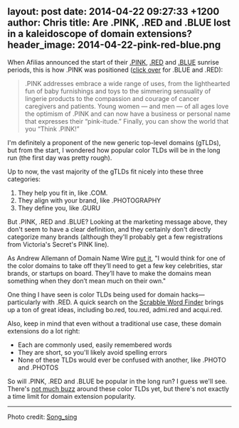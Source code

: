 layout: post
date: 2014-04-22 09:27:33 +1200
author: Chris
title: Are .PINK, .RED and .BLUE lost in a kaleidoscope of domain extensions?
header_image: 2014-04-22-pink-red-blue.png
----

<!-- excerpt -->

When Afilias announced the start of their [.PINK](https://iwantmyname.com/domains/dot-pink), [.RED](https://iwantmyname.com/domains/dot-red) and [.BLUE](https://iwantmyname.com/domains/dot-blue) sunrise periods, this is how .PINK was positioned ([click over](http://finance.yahoo.com/news/afilias-adds-color-choice-internet-192000232.html) for .BLUE and .RED):

>.PINK addresses embrace a wide range of uses, from the lighthearted fun of baby furnishings and toys to the simmering sensuality of lingerie products to the compassion and courage of cancer caregivers and patients. Young women — and men — of all ages love the optimism of .PINK and can now have a business or personal name that expresses their “pink-itude.” Finally, you can show the world that you “Think .PINK!”

I'm definitely a proponent of the new generic top-level domains (gTLDs), but from the start, I wondered how popular color TLDs will be in the long run (the first day was pretty rough). 

<!-- /excerpt -->

Up to now, the vast majority of the gTLDs fit nicely into these three categories:

1. They help you fit in, like .COM. 
2. They align with your brand, like .PHOTOGRAPHY
3. They define you, like .GURU

But .PINK, .RED and .BLUE? Looking at the marketing message above, they don't seem to have a clear definition, and they certainly don't directly categorize many brands (although they'll probably get a few registrations from Victoria's Secret's PINK line). 

As Andrew Allemann of Domain Name Wire [put it](http://domainnamewire.com/2014/04/18/afilias-new-top-level-domain-names-have-very-slow-first-day/), "I would think for one of the color domains to take off they’ll need to get a few key celebrities, star brands, or startups on board. They’ll have to make the domains mean something when they don’t mean much on their own."

One thing I have seen is color TLDs being used for domain hacks—particularly with .RED. A quick search on the [Scrabble Word Finder](http://www.scrabblefinder.com/ends-with/red/) brings up a ton of great ideas, including bo.red, tou.red, admi.red and acqui.red. 

Also, keep in mind that even without a traditional use case, these domain extensions do a lot right:

+ Each are commonly used, easily remembered words 
+ They are short, so you'll likely avoid spelling errors
+ None of these TLDs would ever be confused with another, like .PHOTO and .PHOTOS

So will .PINK, .RED and .BLUE be popular in the long run? I guess we'll see. There's [not much buzz](http://ntldstats.com/tld) around these color TLDs yet, but there's not exactly a time limit for domain extension popularity.

***

Photo credit: [Song_sing](https://www.flickr.com/photos/greenjeans/2152188179/)
